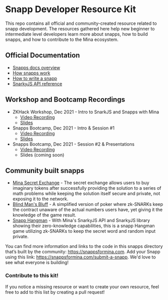 # Snapp Developer Resource Kit

This repo contains all official and community-created resource related to snapp development. The resources gathered here help new beginner to intermediate level developers learn more about snapps, how to build snapps, and how to contribute to the Mina ecosystem. 

## Official Documentation

- [Snapps docs overview](https://bit.ly/33yeba6)
- [How snapps work](https://bit.ly/3m7PGa9)
- [How to write a snapp](https://bit.ly/3F3l2pG)
- [SnarkyJS API reference](https://bit.ly/3e0kkxu)

## Workshop and Bootcamp Recordings

- ZKHack Workshop, Dec 2021 - Intro to SnarkJS and Snapps with Mina
    - [Video Recording](https://bit.ly/3q1Y5wN)
    - [Slides](https://bit.ly/3s5DuKR)
- Snapps Bootcamp, Dec 2021 - Intro & Session #1 
    - [Video Recording](https://bit.ly/3saqp34)
    - [Slides](https://bit.ly/3oYTcFN)
- Snapps Bootcamp, Dec 2021 - Session #2 & Presentations
    - [Video Recording](https://bit.ly/3pXorQQ)
    - Slides (coming soon)


## Community built snapps 

- [Mina Secret Exchange](https://mina.proxylabs.org/) - The secret exchange allows users to buy imaginary tokens after successfully providing the solution to a series of math problems while keeping the solution itself secure and private, not exposing it to the network.
- [Blind Man's Bluff](https://github.com/wotomas/BlindMansBluff#build--run) - A simplified version of poker where zk-SNARKs keep the contract unaware of the actual numbers users have, yet giving it the knowledge of the game result.
- [Snapp Hangman](https://github.com/frisitano/snapp-hangman) - With Mina's SnarkyJS API and SnarkyJS library showing their zero-knowledge capabilities, this is a snapp Hangman game utilizing zk-SNARKs to keep the secret word and random input private.

You can find more information and links to the code in this snapps directory that’s built by the community: https://snappsformina.com. Add your Snapp using this link: https://snappsformina.com/submit-a-snapp. We'd love to see what everyone is building!

### Contribute to this kit!

If you notice a missing resource or want to create your own resource, feel free to add to this list by creating a pull request!
